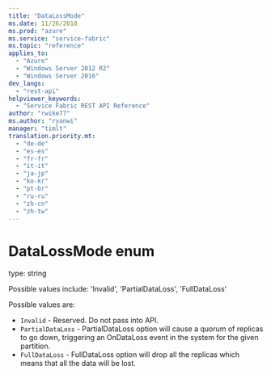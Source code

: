```yaml
---
title: "DataLossMode"
ms.date: 11/26/2018
ms.prod: "azure"
ms.service: "service-fabric"
ms.topic: "reference"
applies_to: 
  - "Azure"
  - "Windows Server 2012 R2"
  - "Windows Server 2016"
dev_langs: 
  - "rest-api"
helpviewer_keywords: 
  - "Service Fabric REST API Reference"
author: "rwike77"
ms.author: "ryanwi"
manager: "timlt"
translation.priority.mt: 
  - "de-de"
  - "es-es"
  - "fr-fr"
  - "it-it"
  - "ja-jp"
  - "ko-kr"
  - "pt-br"
  - "ru-ru"
  - "zh-cn"
  - "zh-tw"
---
```

# DataLossMode enum

type: string

Possible values include: 'Invalid', 'PartialDataLoss', 'FullDataLoss'

Possible values are: 

  - `Invalid` - Reserved.  Do not pass into API.
  - `PartialDataLoss` - PartialDataLoss option will cause a quorum of replicas to go down, triggering an OnDataLoss event in the system for the given partition.
  - `FullDataLoss` - FullDataLoss option will drop all the replicas which means that all the data will be lost.

